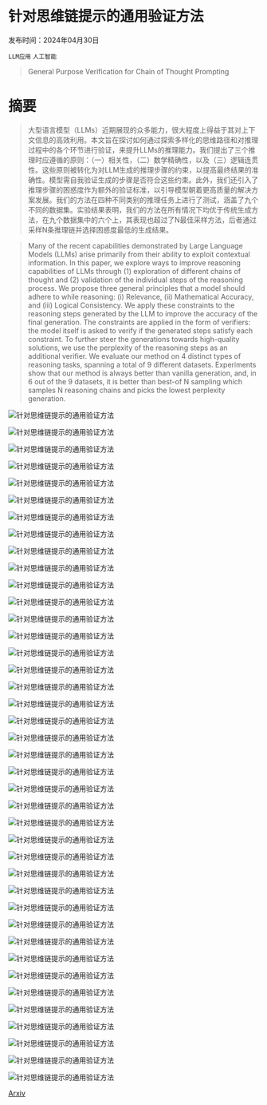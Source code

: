 # 针对思维链提示的通用验证方法

发布时间：2024年04月30日

`LLM应用` `人工智能`

> General Purpose Verification for Chain of Thought Prompting

# 摘要

> 大型语言模型（LLMs）近期展现的众多能力，很大程度上得益于其对上下文信息的高效利用。本文旨在探讨如何通过探索多样化的思维路径和对推理过程中的各个环节进行验证，来提升LLMs的推理能力。我们提出了三个推理时应遵循的原则：（一）相关性，（二）数学精确性，以及（三）逻辑连贯性。这些原则被转化为对LLM生成的推理步骤的约束，以提高最终结果的准确性。模型需自我验证生成的步骤是否符合这些约束。此外，我们还引入了推理步骤的困惑度作为额外的验证标准，以引导模型朝着更高质量的解决方案发展。我们的方法在四种不同类别的推理任务上进行了测试，涵盖了九个不同的数据集。实验结果表明，我们的方法在所有情况下均优于传统生成方法，在九个数据集中的六个上，其表现也超过了N最佳采样方法，后者通过采样N条推理链并选择困惑度最低的生成结果。

> Many of the recent capabilities demonstrated by Large Language Models (LLMs) arise primarily from their ability to exploit contextual information. In this paper, we explore ways to improve reasoning capabilities of LLMs through (1) exploration of different chains of thought and (2) validation of the individual steps of the reasoning process. We propose three general principles that a model should adhere to while reasoning: (i) Relevance, (ii) Mathematical Accuracy, and (iii) Logical Consistency. We apply these constraints to the reasoning steps generated by the LLM to improve the accuracy of the final generation. The constraints are applied in the form of verifiers: the model itself is asked to verify if the generated steps satisfy each constraint. To further steer the generations towards high-quality solutions, we use the perplexity of the reasoning steps as an additional verifier. We evaluate our method on 4 distinct types of reasoning tasks, spanning a total of 9 different datasets. Experiments show that our method is always better than vanilla generation, and, in 6 out of the 9 datasets, it is better than best-of N sampling which samples N reasoning chains and picks the lowest perplexity generation.

![针对思维链提示的通用验证方法](../../..//opt/data/Projects/HuggingArxiv/paper_images/2405.00204/CoT_Fig1.png)

![针对思维链提示的通用验证方法](../../..//opt/data/Projects/HuggingArxiv/paper_images/2405.00204/CoT_fig2_hr.png)

![针对思维链提示的通用验证方法](../../..//opt/data/Projects/HuggingArxiv/paper_images/2405.00204/GSM8k_sc.png)

![针对思维链提示的通用验证方法](../../..//opt/data/Projects/HuggingArxiv/paper_images/2405.00204/CSQA_sc.png)

![针对思维链提示的通用验证方法](../../..//opt/data/Projects/HuggingArxiv/paper_images/2405.00204/BigBenchDate_sc.png)

![针对思维链提示的通用验证方法](../../..//opt/data/Projects/HuggingArxiv/paper_images/2405.00204/GSM8k_sc_sp.png)

![针对思维链提示的通用验证方法](../../..//opt/data/Projects/HuggingArxiv/paper_images/2405.00204/CSQA_sc_sp.png)

![针对思维链提示的通用验证方法](../../..//opt/data/Projects/HuggingArxiv/paper_images/2405.00204/BigBenchDate_sc_sp.png)

![针对思维链提示的通用验证方法](../../..//opt/data/Projects/HuggingArxiv/paper_images/2405.00204/overall_correlation3.png)

![针对思维链提示的通用验证方法](../../..//opt/data/Projects/HuggingArxiv/paper_images/2405.00204/BigBenchDate_sc.png)

![针对思维链提示的通用验证方法](../../..//opt/data/Projects/HuggingArxiv/paper_images/2405.00204/CSQA_sc.png)

![针对思维链提示的通用验证方法](../../..//opt/data/Projects/HuggingArxiv/paper_images/2405.00204/CSQA2.0_sc.png)

![针对思维链提示的通用验证方法](../../..//opt/data/Projects/HuggingArxiv/paper_images/2405.00204/Strategy_sc.png)

![针对思维链提示的通用验证方法](../../..//opt/data/Projects/HuggingArxiv/paper_images/2405.00204/Coinflip_sc.png)

![针对思维链提示的通用验证方法](../../..//opt/data/Projects/HuggingArxiv/paper_images/2405.00204/LastLetter2_sc.png)

![针对思维链提示的通用验证方法](../../..//opt/data/Projects/HuggingArxiv/paper_images/2405.00204/GSM8k_sc.png)

![针对思维链提示的通用验证方法](../../..//opt/data/Projects/HuggingArxiv/paper_images/2405.00204/SVAMP_sc.png)

![针对思维链提示的通用验证方法](../../..//opt/data/Projects/HuggingArxiv/paper_images/2405.00204/AddSub_sc.png)

![针对思维链提示的通用验证方法](../../..//opt/data/Projects/HuggingArxiv/paper_images/2405.00204/BigBenchDate_sc_src.png)

![针对思维链提示的通用验证方法](../../..//opt/data/Projects/HuggingArxiv/paper_images/2405.00204/CSQA_sc_src.png)

![针对思维链提示的通用验证方法](../../..//opt/data/Projects/HuggingArxiv/paper_images/2405.00204/CSQA2.0_sc_src.png)

![针对思维链提示的通用验证方法](../../..//opt/data/Projects/HuggingArxiv/paper_images/2405.00204/Strategy_sc_src.png)

![针对思维链提示的通用验证方法](../../..//opt/data/Projects/HuggingArxiv/paper_images/2405.00204/Coinflip_sc_src.png)

![针对思维链提示的通用验证方法](../../..//opt/data/Projects/HuggingArxiv/paper_images/2405.00204/LastLetter2_sc_src.png)

![针对思维链提示的通用验证方法](../../..//opt/data/Projects/HuggingArxiv/paper_images/2405.00204/GSM8k_sc_src.png)

![针对思维链提示的通用验证方法](../../..//opt/data/Projects/HuggingArxiv/paper_images/2405.00204/SVAMP_sc_src.png)

![针对思维链提示的通用验证方法](../../..//opt/data/Projects/HuggingArxiv/paper_images/2405.00204/AddSub_sc_src.png)

![针对思维链提示的通用验证方法](../../..//opt/data/Projects/HuggingArxiv/paper_images/2405.00204/GSM8k_sc_sa.png)

![针对思维链提示的通用验证方法](../../..//opt/data/Projects/HuggingArxiv/paper_images/2405.00204/CSQA_sc_sa.png)

![针对思维链提示的通用验证方法](../../..//opt/data/Projects/HuggingArxiv/paper_images/2405.00204/BigBenchDate_sc_sa.png)

![针对思维链提示的通用验证方法](../../..//opt/data/Projects/HuggingArxiv/paper_images/2405.00204/interannotator_agreement-relevance_score.png)

![针对思维链提示的通用验证方法](../../..//opt/data/Projects/HuggingArxiv/paper_images/2405.00204/interannotator_agreement-mathematical_accuracy_score.png)

![针对思维链提示的通用验证方法](../../..//opt/data/Projects/HuggingArxiv/paper_images/2405.00204/interannotator_agreement-logical_consistency_score.png)

![针对思维链提示的通用验证方法](../../..//opt/data/Projects/HuggingArxiv/paper_images/2405.00204/interannotator_agreement-everything_fine.png)

![针对思维链提示的通用验证方法](../../..//opt/data/Projects/HuggingArxiv/paper_images/2405.00204/correlation-everything_fine_aggregated_verifiers.png)

![针对思维链提示的通用验证方法](../../..//opt/data/Projects/HuggingArxiv/paper_images/2405.00204/correlation-everything_fine_aggregated_verifiers_and_ppl.png)

![针对思维链提示的通用验证方法](../../..//opt/data/Projects/HuggingArxiv/paper_images/2405.00204/correlation-logical_consistency.png)

![针对思维链提示的通用验证方法](../../..//opt/data/Projects/HuggingArxiv/paper_images/2405.00204/correlation-mathematical_accuracy.png)

![针对思维链提示的通用验证方法](../../..//opt/data/Projects/HuggingArxiv/paper_images/2405.00204/correlation-relevance.png)

![针对思维链提示的通用验证方法](../../..//opt/data/Projects/HuggingArxiv/paper_images/2405.00204/overall_correlation.png)

[Arxiv](https://arxiv.org/abs/2405.00204)